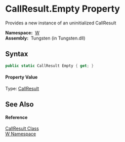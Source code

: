 CallResult.Empty Property
=========================
   Provides a new instance of an uninitialized CallResult

  **Namespace:**  [W][1]  
  **Assembly:**  Tungsten (in Tungsten.dll)

Syntax
------

```csharp
public static CallResult Empty { get; }
```

#### Property Value
Type: [CallResult][2]

See Also
--------

#### Reference
[CallResult Class][2]  
[W Namespace][1]  

[1]: ../README.md
[2]: README.md